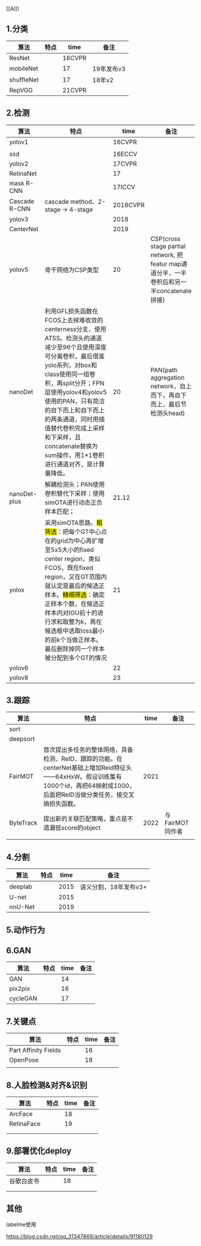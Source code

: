 [[AI]]

## 1.分类

| 算法         | 特点  | time   | 备注      |
| ---------- | --- | ------ | ------- |
| ResNet     |     | 16CVPR |         |
| mobileNet  |     | 17     | 19年发布v3 |
| shuffleNet |     | 17     | 18年v2   |
| RepVGG     |     | 21CVPR |         |



## 2.检测

| 算法            | 特点                                                                                                                                                                                                                  | time     | 备注                                                                       |
| ------------- | ------------------------------------------------------------------------------------------------------------------------------------------------------------------------------------------------------------------- | -------- | ------------------------------------------------------------------------ |
| yolov1        |                                                                                                                                                                                                                     | 16CVPR   |                                                                          |
|               |                                                                                                                                                                                                                     |          |                                                                          |
| ssd           |                                                                                                                                                                                                                     | 16ECCV   |                                                                          |
| yolov2        |                                                                                                                                                                                                                     | 17CVPR   |                                                                          |
| RetinaNet     |                                                                                                                                                                                                                     | 17       |                                                                          |
| mask R-CNN    |                                                                                                                                                                                                                     | 17ICCV   |                                                                          |
| Cascade R-CNN | cascade method、2-stage -> 4-stage                                                                                                                                                                                   | 2018CVPR |                                                                          |
| yolov3        |                                                                                                                                                                                                                     | 2018     |                                                                          |
| CenterNet     |                                                                                                                                                                                                                     | 2019     |                                                                          |
| yolov5        | 骨干网络为CSP类型                                                                                                                                                                                                          | 20       | CSP(cross stage partial network, 把featur map通道分半，一半卷积后和另一半concatenate拼接) |
| nanoDet       | 利用GFL损失函数在FCOS上去掉难收敛的centerness分支，使用ATSS。检测头的通道减少至96个且使用深度可分离卷积，最后借鉴yolo系列，对box和class使用同一组卷积，再split分开；FPN层使用yolov4和yolov5使用的PAN，只有简洁的自下而上和自下而上的两条通道，同时用插值替代卷积完成上采样和下采样，且concatenate替换为sum操作，用1*1卷积进行通道对齐，是计算量降低。    | 20       | PAN(path aggregation network，自上而下，再自下而上，最后节检测头head)                      |
| nanoDet-plus  | 解耦检测头；PAN使用卷积替代下采样；使用simOTA进行动态正负样本匹配；                                                                                                                                                                              | 21.12    |                                                                          |
| yolox         | 采用simOTA思路。<mark>粗筛选</mark>：把每个GT中心点在的grid为中心再扩增至5x5大小的fixed center region，类似FCOS，既在fixed region，又在GT范围内就认定是最后的候选正样本。<mark>精细筛选</mark>：确定正样本个数，在候选正样本内对IOU前十的进行求和取整为k，再在候选框中选取loss最小的前k个当做正样本。最后删除掉同一个样本被分配到多个GT的情况 | 21       |                                                                          |
| yolov6        |                                                                                                                                                                                                                     | 22       |                                                                          |
| yolov8        |                                                                                                                                                                                                                     | 23       |                                                                          |

## 3.跟踪

| 算法        | 特点                                                                                                            | time | 备注          |
| --------- | ------------------------------------------------------------------------------------------------------------- | ---- | ----------- |
| sort      |                                                                                                               |      |             |
| deepsort  |                                                                                                               |      |             |
| FairMOT   | 首次提出多任务的整体网络，具备检测、ReID、跟踪的功能。在centerNet基础上增加Reid特征头——64xHxW。假设训练集有1000个id，再把64映射成1000，后面把ReID当做分类任务，接交叉熵损失函数。 | 2021 |             |
| ByteTrack | 提出新的关联匹配策略，重点是不遗漏低score的object                                                                                | 2022 | 与FairMOT同作者 |
|           |                                                                                                               |      |             |

## 4.分割

| 算法      | 特点  | time | 备注            |
| ------- | --- | ---- | ------------- |
| deeplab |     | 2015 | 语义分割，18年发布v3+ |
| U-net   |     | 2015 |               |
| nnU-Net |     | 2019 |               |

## 5.动作行为

## 6.GAN

| 算法       | 特点  | time | 备注  |
| -------- | --- | ---- | --- |
| GAN      |     | 14   |     |
| pix2pix  |     | 16   |     |
| cycleGAN |     | 17   |     |

## 7.关键点

| 算法                   | 特点  | time | 备注  |
| -------------------- | --- | ---- | --- |
| Part Affinity Fields |     | 16   |     |
| OpenPose             |     | 18   |     |
|                      |     |      |     |

## 8.人脸检测&对齐&识别

| 算法         | 特点  | time | 备注  |
| ---------- | --- | ---- | --- |
| ArcFace    |     | 18   |     |
| RetinaFace |     | 19   |     |
|            |     |      |     |
|            |     |      |     |

## 9.部署优化deploy

| 算法    | 特点  | time | 备注  |
| ----- | --- | ---- | --- |
| 谷歌白皮书 |     | 18   |     |
|       |     |      |     |
|       |     |      |     |

## 其他

labelme使用

https://blog.csdn.net/qq_31347869/article/details/91180129
